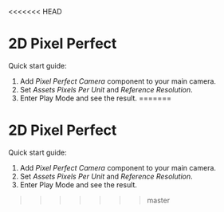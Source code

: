 <<<<<<< HEAD
# 2D Pixel Perfect
Quick start guide:
1. Add *Pixel Perfect Camera* component to your main camera.
2. Set *Assets Pixels Per Unit* and *Reference Resolution*.
3. Enter Play Mode and see the result.
=======
# 2D Pixel Perfect
Quick start guide:
1. Add *Pixel Perfect Camera* component to your main camera.
2. Set *Assets Pixels Per Unit* and *Reference Resolution*.
3. Enter Play Mode and see the result.
>>>>>>> master
